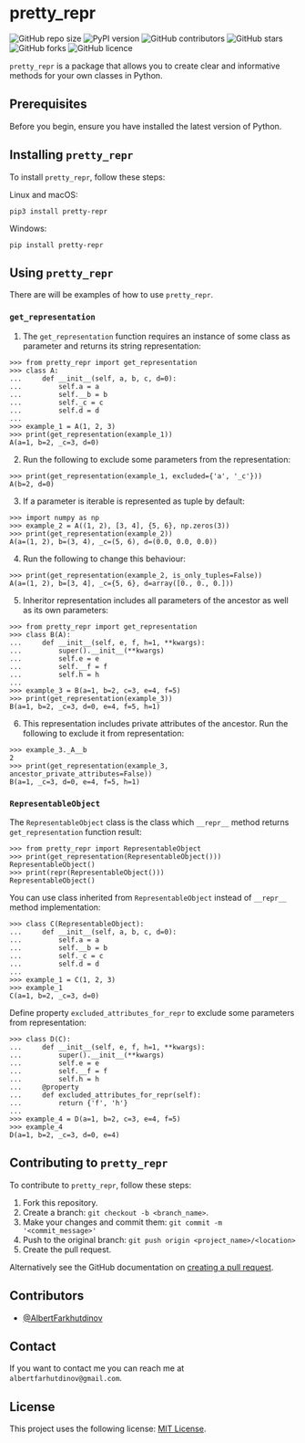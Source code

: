 # pretty_repr

![GitHub repo size](https://img.shields.io/github/issues/AlbertFarkhutdinov/pretty_repr)
![PyPI version](https://img.shields.io/pypi/v/pretty-repr)
![GitHub contributors](https://img.shields.io/github/contributors/AlbertFarkhutdinov/pretty_repr)
![GitHub stars](https://img.shields.io/github/stars/AlbertFarkhutdinov/pretty_repr)
![GitHub forks](https://img.shields.io/github/forks/AlbertFarkhutdinov/pretty_repr)
![GitHub licence](https://img.shields.io/github/license/AlbertFarkhutdinov/pretty_repr)

`pretty_repr` is a package that allows you to create clear and informative methods for your own classes in Python.

## Prerequisites

Before you begin, ensure you have installed the latest version of Python.

## Installing `pretty_repr`

To install `pretty_repr`, follow these steps:

Linux and macOS:
```
pip3 install pretty-repr
```

Windows:
```
pip install pretty-repr
```
## Using `pretty_repr`

There are will be examples of how to use `pretty_repr`.

### `get_representation`

1. The `get_representation` function requires an instance of some class 
as parameter and returns its string representation:

```
>>> from pretty_repr import get_representation
>>> class A:
...     def __init__(self, a, b, c, d=0):
...         self.a = a
...         self.__b = b
...         self._c = c
...         self.d = d
...
>>> example_1 = A(1, 2, 3)
>>> print(get_representation(example_1))
A(a=1, b=2, _c=3, d=0)
```

2. Run the following to exclude some parameters from the representation:

```
>>> print(get_representation(example_1, excluded={'a', '_c'}))
A(b=2, d=0)
```

3. If a parameter is iterable is represented as tuple by default:
```
>>> import numpy as np
>>> example_2 = A((1, 2), [3, 4], {5, 6}, np.zeros(3))
>>> print(get_representation(example_2))
A(a=(1, 2), b=(3, 4), _c=(5, 6), d=(0.0, 0.0, 0.0))
```

4. Run the following to change this behaviour:
```
>>> print(get_representation(example_2, is_only_tuples=False))
A(a=(1, 2), b=[3, 4], _c={5, 6}, d=array([0., 0., 0.]))
```

5. Inheritor representation includes all parameters of the ancestor 
as well as its own parameters:

```
>>> from pretty_repr import get_representation
>>> class B(A):
...     def __init__(self, e, f, h=1, **kwargs):
...         super().__init__(**kwargs)
...         self.e = e
...         self.__f = f
...         self.h = h
...
>>> example_3 = B(a=1, b=2, c=3, e=4, f=5)
>>> print(get_representation(example_3))
B(a=1, b=2, _c=3, d=0, e=4, f=5, h=1)
```

6. This representation includes private attributes of the ancestor.
Run the following to exclude it from representation:
```
>>> example_3._A__b
2
>>> print(get_representation(example_3, ancestor_private_attributes=False))
B(a=1, _c=3, d=0, e=4, f=5, h=1)
```

### `RepresentableObject`

The `RepresentableObject` class is the class which `__repr__` method returns 
`get_representation` function result:

```
>>> from pretty_repr import RepresentableObject
>>> print(get_representation(RepresentableObject()))
RepresentableObject()
>>> print(repr(RepresentableObject()))
RepresentableObject()
```

You can use class inherited from `RepresentableObject` 
instead of `__repr__` method implementation:

```
>>> class C(RepresentableObject):
...     def __init__(self, a, b, c, d=0):
...         self.a = a
...         self.__b = b
...         self._c = c
...         self.d = d
...
>>> example_1 = C(1, 2, 3)
>>> example_1
C(a=1, b=2, _c=3, d=0)

```

Define property `excluded_attributes_for_repr` 
to exclude some parameters from representation:

```
>>> class D(C):
...     def __init__(self, e, f, h=1, **kwargs):
...         super().__init__(**kwargs)
...         self.e = e
...         self.__f = f
...         self.h = h
...     @property
...     def excluded_attributes_for_repr(self):
...         return {'f', 'h'}
... 
>>> example_4 = D(a=1, b=2, c=3, e=4, f=5)
>>> example_4
D(a=1, b=2, _c=3, d=0, e=4)
```

## Contributing to `pretty_repr`
To contribute to `pretty_repr`, follow these steps:

1. Fork this repository.
2. Create a branch: `git checkout -b <branch_name>`.
3. Make your changes and commit them: `git commit -m '<commit_message>'`
4. Push to the original branch: `git push origin <project_name>/<location>`
5. Create the pull request.

Alternatively see the GitHub documentation on [creating a pull request](https://help.github.com/en/github/collaborating-with-issues-and-pull-requests/creating-a-pull-request).

## Contributors

* [@AlbertFarkhutdinov](https://github.com/AlbertFarkhutdinov) 

## Contact

If you want to contact me you can reach me at `albertfarhutdinov@gmail.com`.

## License
This project uses the following license: [MIT License](https://github.com/AlbertFarkhutdinov/pretty_repr/blob/main/LICENSE).